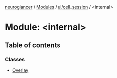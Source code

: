 [neuroglancer](../README.md) / [Modules](../modules.md) / [ui/cell\_session](ui_cell_session.md) / <internal\>

# Module: <internal\>

## Table of contents

### Classes

- [Overlay](../classes/ui_cell_session._internal_.Overlay.md)
